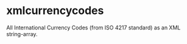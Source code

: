 # xmlcurrencycodes
All International Currency Codes (from ISO 4217 standard) as an XML string-array.
